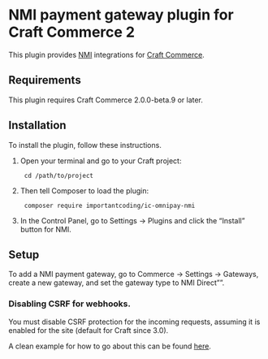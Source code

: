 NMI payment gateway plugin for Craft Commerce 2
=======================

This plugin provides [NMI](https://www.networkmerchants.com/) integrations for [Craft Commerce](https://craftcommerce.com/).

## Requirements

This plugin requires Craft Commerce 2.0.0-beta.9 or later.


## Installation

To install the plugin, follow these instructions.

1. Open your terminal and go to your Craft project:

        cd /path/to/project

2. Then tell Composer to load the plugin:

        composer require importantcoding/ic-omnipay-nmi

3. In the Control Panel, go to Settings → Plugins and click the “Install” button for NMI.

## Setup

To add a NMI payment gateway, go to Commerce → Settings → Gateways, create a new gateway, and set the gateway type to NMI Direct””.

### Disabling CSRF for webhooks.

You must disable CSRF protection for the incoming requests, assuming it is enabled for the site (default for Craft since 3.0).

A clean example for how to go about this can be found [here](https://craftcms.stackexchange.com/a/20301/258).

